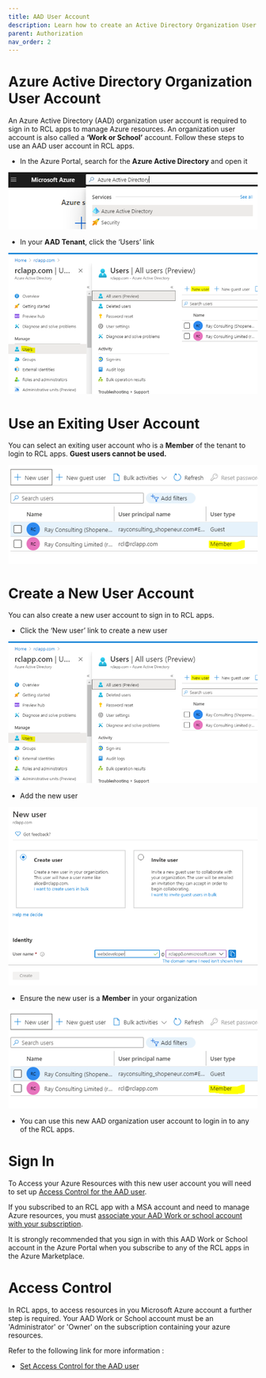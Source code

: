 ```yaml
---
title: AAD User Account
description: Learn how to create an Active Directory Organization User Account for use in RCL applications
parent: Authorization
nav_order: 2
---
```


# Azure Active Directory Organization User Account

An Azure Active Directory (AAD) organization user account is required to sign in to RCL apps to manage Azure resources. An organization user account is also called a **‘Work or School’** account. Follow these steps to use an AAD user account in RCL apps.

- In the Azure Portal, search for the **Azure Active Directory** and open it

![image](../images/authorization_signin/subscribe-aad-open.png)

- In your **AAD Tenant**, click the ‘Users’ link

![image](../images/authorization_signin/subscribe-aad-user-new.png)

# Use an Exiting User Account

You can select an exiting user account who is a **Member** of the tenant to login to RCL apps. **Guest users cannot be used.**

![image](../images/authorization_signin/subscribe-aad-user-member.png)

# Create a New User Account

You can also create a new user account to sign in to RCL apps.

- Click the ‘New user’ link to create a new user

![image](../images/authorization_signin/subscribe-aad-user-new.png)

- Add the new user

![image](../images/authorization_signin/subscribe-aad-user-add.png)

- Ensure the new user is a **Member** in your organization

![image](../images/authorization_signin/subscribe-aad-user-member.png)

- You can use this new AAD organization user account to login in to any of the RCL apps.

# Sign In

To Access your Azure Resources with this new user account you will need to set up [Access Control for the AAD user](./access-control-user).

If you subscribed to an RCL app with a MSA account and need to manage Azure resources, you must [associate your AAD Work or school account with your subscription](./sign-in-accounts#associating-a-work-or-school-account-with-a-rcl-subscription).

It is strongly recommended that you sign in with this AAD Work or School account in the Azure Portal when you subscribe to any of the RCL apps in the Azure Marketplace.

# Access Control

In RCL apps, to access resources in you Microsoft Azure account a further step is required. Your AAD Work or School account must be an 'Administrator' or 'Owner' on the subscription containing your azure resources. 

Refer to the following link for more information :

- [Set Access Control for the AAD user](./access-control-user)



